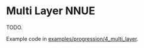 # Multi Layer NNUE

TODO.

Example code in [examples/progression/4_multi_layer](../../examples/progression/4_multi_layer.rs).